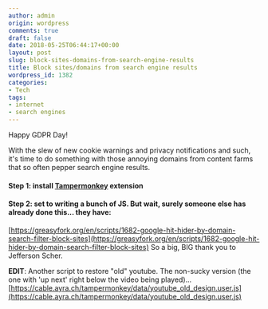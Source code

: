 ```yaml
---
author: admin
origin: wordpress
comments: true
draft: false
date: 2018-05-25T06:44:17+00:00
layout: post
slug: block-sites-domains-from-search-engine-results
title: Block sites/domains from search engine results
wordpress_id: 1382
categories:
- Tech
tags:
- internet
- search engines
---
```


Happy GDPR Day!

With the slew of new cookie warnings and privacy notifications and such, it's time to do something with those annoying domains from content farms that so often pepper search engine results.

#### Step 1: install [Tampermonkey](https://tampermonkey.net) extension

#### Step 2: set to writing a bunch of JS. But wait, surely someone else has already done this... they have:
[https://greasyfork.org/en/scripts/1682-google-hit-hider-by-domain-search-filter-block-sites](https://greasyfork.org/en/scripts/1682-google-hit-hider-by-domain-search-filter-block-sites) So a big, BIG thank you to Jefferson Scher.

**EDIT**: Another script to restore "old" youtube. The non-sucky version (the one with 'up next' right below the video being played)... [https://cable.ayra.ch/tampermonkey/data/youtube_old_design.user.js](https://cable.ayra.ch/tampermonkey/data/youtube_old_design.user.js)
